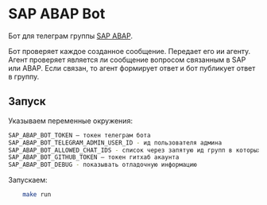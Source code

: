 # SAP ABAP Bot

Бот для телеграм группы [SAP ABAP](https://t.me/sapabap).

Бот проверяет каждое созданное сообщение. Передает его ии агенту. Агент проверяет является ли сообщение вопросом связанным в SAP или ABAP. Если связан, то агент формирует ответ и бот публикует ответ в группу.

## Запуск

Указываем переменные окружения:

```bash
SAP_ABAP_BOT_TOKEN — токен телеграм бота
SAP_ABAP_BOT_TELEGRAM_ADMIN_USER_ID - ид пользователя админа
SAP_ABAP_BOT_ALLOWED_CHAT_IDS - список через запятую ид групп в которых может работать бот. Если список не указан, то работает бот без ограничений 
SAP_ABAP_BOT_GITHUB_TOKEN — токен гитхаб акаунта
SAP_ABAP_BOT_DEBUG - показывать отладочную информацию
```

Запускаем:

```bash
    make run
```
